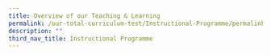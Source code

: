 ```yaml
---
title: Overview of our Teaching & Learning
permalink: /our-total-curriculum-test/Instructional-Programme/permalink/
description: ""
third_nav_title: Instructional Programme
---
```

